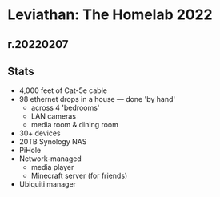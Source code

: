 # Leviathan: The Homelab 2022
## r.20220207

## Stats
+ 4,000 feet of Cat-5e cable
+ 98 ethernet drops in a house &mdash; done 'by hand'
    + across 4 'bedrooms'
    + LAN cameras
    + media room & dining room
+ 30+ devices
+ 20TB Synology NAS
+ PiHole
+ Network-managed 
    + media player
    + Minecraft server (for friends)
+ Ubiquiti manager

